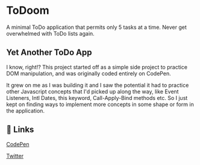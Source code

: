 # ToDoom

A minimal ToDo application that permits only 5 tasks at a time.
Never get overwhelmed with ToDo lists again.

## Yet Another ToDo App

I know, right!? This project started off as a simple side project to practice DOM manipulation, and was originally coded entirely on CodePen.

It grew on me as I was building it and I saw the potential it had to practice other Javascript concepts that I'd picked up along the way, like Event Listeners, Intl Dates, this keyword, Call-Apply-Bind methods etc. So I just kept on finding ways to implement more concepts in some shape or form in the application.

## 🔗 Links

[CodePen](https://codepen.io/abinjohn/pen/KKQRJPy)

[Twitter](https://twitter.com/abin_john98)
